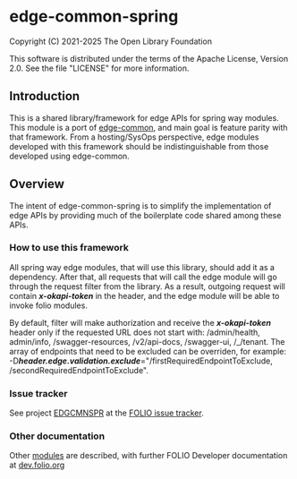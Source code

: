 # edge-common-spring

Copyright (C) 2021-2025 The Open Library Foundation

This software is distributed under the terms of the Apache License, Version 2.0. See the file "LICENSE" for more information.

## Introduction

This is a shared library/framework for edge APIs for spring way modules.
This module is a port of [edge-common](https://github.com/folio-org/edge-common), and main goal is feature parity with that framework. 
From a hosting/SysOps perspective, edge modules developed with this framework should be indistinguishable from those developed using edge-common.

## Overview
The intent of edge-common-spring is to simplify the implementation of edge APIs by providing much of the boilerplate code shared among these APIs.

### How to use this framework
All spring way edge modules, that will use this library, should add it as a dependency. 
After that, all requests that will call the edge module will go through the request filter from the library. 
As a result, outgoing request will contain ***x-okapi-token*** in the header, and the edge module will be able to invoke folio modules.

By default, filter will make authorization and receive the ***x-okapi-token*** header only if the requested URL does not start with: /admin/health, admin/info, /swagger-resources, /v2/api-docs, /swagger-ui, /_/tenant.
The array of endpoints that need to be excluded can be overriden, for example:
 -D***header.edge.validation.exclude***="/firstRequiredEndpointToExclude, /secondRequiredEndpointToExclude".

### Issue tracker

See project [EDGCMNSPR](https://issues.folio.org/browse/EDGCMNSPR)
at the [FOLIO issue tracker](https://dev.folio.org/guidelines/issue-tracker).

### Other documentation

Other [modules](https://dev.folio.org/source-code/#server-side) are described,
with further FOLIO Developer documentation at [dev.folio.org](https://dev.folio.org/)
